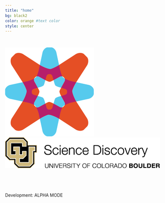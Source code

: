 ```yaml
---
title: "home"
bg: black2 
color: orange #text color
style: center
---
```



&nbsp;
&nbsp;



![alt text](img/png/CUCE-819_SD-Icon-Explore.png)
![alt text](img/png/ScienceDisc.png)


&nbsp;

&nbsp;

Development: ALPHA MODE

&nbsp;
&nbsp;
&nbsp;


